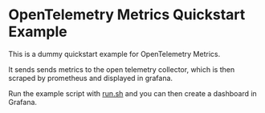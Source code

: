 # OpenTelemetry Metrics Quickstart Example

This is a dummy quickstart example for OpenTelemetry Metrics. 

It sends sends metrics to the open telemetry collector, which is then scraped by prometheus and displayed in grafana.

Run the example script with [run.sh](run.sh) and you can then create a dashboard in Grafana.